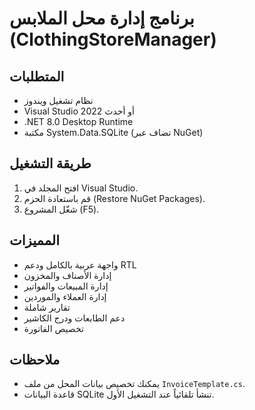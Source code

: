 # برنامج إدارة محل الملابس (ClothingStoreManager)

## المتطلبات
- نظام تشغيل ويندوز
- Visual Studio 2022 أو أحدث
- .NET 8.0 Desktop Runtime
- مكتبة System.Data.SQLite (تضاف عبر NuGet)

## طريقة التشغيل
1. افتح المجلد في Visual Studio.
2. قم باستعادة الحزم (Restore NuGet Packages).
3. شغّل المشروع (F5).

## المميزات
- واجهة عربية بالكامل ودعم RTL
- إدارة الأصناف والمخزون
- إدارة المبيعات والفواتير
- إدارة العملاء والموردين
- تقارير شاملة
- دعم الطابعات ودرج الكاشير
- تخصيص الفاتورة

## ملاحظات
- يمكنك تخصيص بيانات المحل من ملف `InvoiceTemplate.cs`.
- قاعدة البيانات SQLite تنشأ تلقائياً عند التشغيل الأول.